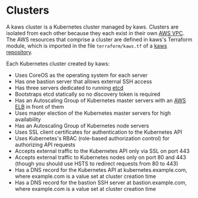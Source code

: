 # Clusters

A kaws cluster is a Kubernetes cluster managed by kaws.
Clusters are isolated from each other because they each exist in their own [AWS VPC](https://aws.amazon.com/vpc/).
The AWS resources that comprise a cluster are defined in kaws's Terraform module, which is imported in the file `terraform/kaws.tf` of a [kaws repository](repository.md).

Each Kubernetes cluster created by kaws:

* Uses CoreOS as the operating system for each server
* Has one bastion server that allows external SSH access
* Has three servers dedicated to running [etcd](https://coreos.com/etcd/)
* Bootstraps etcd statically so no discovery token is required
* Has an Autoscaling Group of Kubernetes master servers with an [AWS ELB](https://aws.amazon.com/elasticloadbalancing/) in front of them
* Uses master election of the Kubernetes master servers for high availability
* Has an Autoscaling Group of Kubernetes node servers
* Uses SSL client certificates for authentication to the Kubernetes API
* Uses Kubernetes's RBAC (role-based authorization control) for authorizing API requests
* Accepts external traffic to the Kubernetes API only via SSL on port 443
* Accepts external traffic to Kubernetes nodes only on port 80 and 443 (though you should use HSTS to redirect requests from 80 to 443)
* Has a DNS record for the Kubernetes API at kubernetes.example.com, where example.com is a value set at cluster creation time
* Has a DNS record for the bastion SSH server at bastion.example.com, where example.com is a value set at cluster creation time

